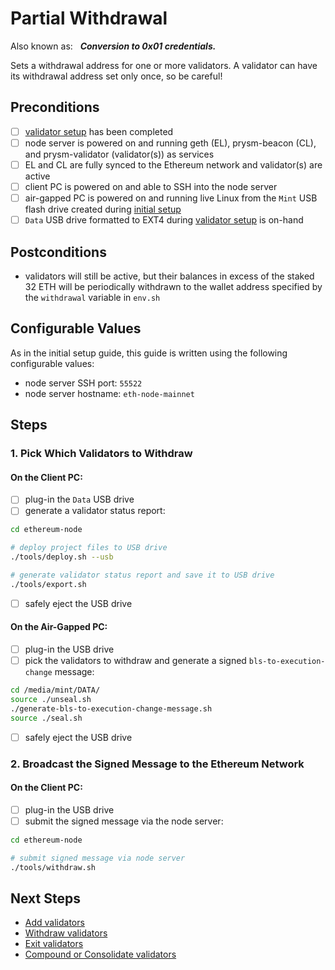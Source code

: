 # Partial Withdrawal
Also known as: &nbsp; ***Conversion to 0x01 credentials.***

Sets a withdrawal address for one or more validators.  A validator can have its withdrawal address set only once, so be careful!

## Preconditions
- [ ] [validator setup](./validator-setup.md) has been completed
- [ ] node server is powered on and running geth (EL), prysm-beacon (CL), and prysm-validator (validator(s)) as services
- [ ] EL and CL are fully synced to the Ethereum network and validator(s) are active
- [ ] client PC is powered on and able to SSH into the node server
- [ ] air-gapped PC is powered on and running live Linux from the `Mint` USB flash drive created during [initial setup](./initial-setup.md)
- [ ] `Data` USB drive formatted to EXT4 during [validator setup](./validator-setup.md) is on-hand

## Postconditions
- validators will still be active, but their balances in excess of the staked 32 ETH will be periodically withdrawn to the wallet address specified by the `withdrawal` variable in `env.sh`

## Configurable Values
As in the initial setup guide, this guide is written using the following configurable values:
- node server SSH port: `55522`
- node server hostname: `eth-node-mainnet`

## Steps

### 1. Pick Which Validators to Withdraw

#### On the Client PC:

- [ ] plug-in the `Data` USB drive
- [ ] generate a validator status report:

```bash
cd ethereum-node

# deploy project files to USB drive
./tools/deploy.sh --usb

# generate validator status report and save it to USB drive
./tools/export.sh
```

- [ ] safely eject the USB drive

#### On the Air-Gapped PC:

- [ ] plug-in the USB drive
- [ ] pick the validators to withdraw and generate a signed `bls-to-execution-change` message: 

```bash
cd /media/mint/DATA/
source ./unseal.sh
./generate-bls-to-execution-change-message.sh
source ./seal.sh
```

- [ ] safely eject the USB drive

### 2. Broadcast the Signed Message to the Ethereum Network

#### On the Client PC:

- [ ] plug-in the USB drive
- [ ] submit the signed message via the node server:

```bash
cd ethereum-node

# submit signed message via node server
./tools/withdraw.sh
```

## Next Steps
- [Add validators](./add-validators.md)
- [Withdraw validators](./partial-withdrawal.md)
- [Exit validators](./voluntary-exit.md)
- [Compound or Consolidate validators](./compound_or_consolidate.md)
